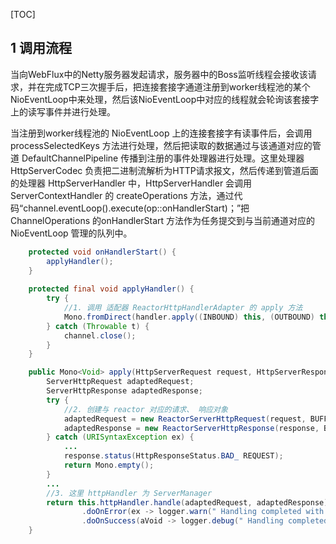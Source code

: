 [TOC]

## 1 调用流程

当向WebFlux中的Netty服务器发起请求，服务器中的Boss监听线程会接收该请求，并在完成TCP三次握手后，把连接套接字通道注册到worker线程池的某个NioEventLoop中来处理，然后该NioEventLoop中对应的线程就会轮询该套接字上的读写事件并进行处理。

当注册到worker线程池的 NioEventLoop 上的连接套接字有读事件后，会调用 processSelectedKeys 方法进行处理，然后把读取的数据通过与该通道对应的管道 DefaultChannelPipeline 传播到注册的事件处理器进行处理。这里处理器 HttpServerCodec 负责把二进制流解析为HTTP请求报文，然后传递到管道后面的处理器 HttpServerHandler 中，HttpServerHandler 会调用 ServerContextHandler 的 createOperations 方法，通过代码“channel.eventLoop().execute(op::onHandlerStart)；”把 ChannelOperations 的onHandlerStart 方法作为任务提交到与当前通道对应的 NioEventLoop 管理的队列中。

```java
    protected void onHandlerStart() {
        applyHandler();
    }
    
    protected final void applyHandler() {
        try {
            //1. 调用 适配器 ReactorHttpHandlerAdapter 的 apply 方法
            Mono.fromDirect(handler.apply((INBOUND) this, (OUTBOUND) this)).subscribe(this);
        } catch (Throwable t) {
            channel.close();
        }
    }

    public Mono<Void> apply(HttpServerRequest request, HttpServerResponse response) {
        ServerHttpRequest adaptedRequest;
        ServerHttpResponse adaptedResponse;
        try {
            //2. 创建与 reactor 对应的请求、 响应对象
            adaptedRequest = new ReactorServerHttpRequest(request, BUFFER_ FACTORY);
            adaptedResponse = new ReactorServerHttpResponse(response, BUFFER_ FACTORY);
        } catch (URISyntaxException ex) {
            ...
            response.status(HttpResponseStatus.BAD_ REQUEST);
            return Mono.empty();
        }
        ...
        //3. 这里 httpHandler 为 ServerManager
        return this.httpHandler.handle(adaptedRequest, adaptedResponse)
                .doOnError(ex -> logger.warn(" Handling completed with error: " + ex.getMessage()))
                .doOnSuccess(aVoid -> logger.debug(" Handling completed with success"));
    }
```

